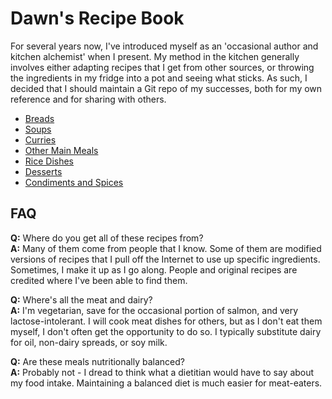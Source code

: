 # Dawn's Recipe Book

For several years now, I've introduced myself as an 'occasional author and kitchen alchemist' when I present.  My method in the kitchen generally involves either adapting recipes that I get from other sources, or throwing the ingredients in my fridge into a pot and seeing what sticks.  As such, I decided that I should maintain a Git repo of my successes, both for my own reference and for sharing with others.

* [Breads](./breads/README.md)
* [Soups](./soups/README.md)
* [Curries](./curries/README.md)
* [Other Main Meals](./other_mains/README.md)
* [Rice Dishes](./rice/README.md)
* [Desserts](./desserts/README.md)
* [Condiments and Spices](./condiments-spices/README.md)

## FAQ

**Q:** Where do you get all of these recipes from?  
**A:** Many of them come from people that I know.  Some of them are modified versions of recipes that I pull off the Internet to use up specific ingredients.  Sometimes, I make it up as I go along.  People and original recipes are credited where I've been able to find them.

**Q:** Where's all the meat and dairy?  
**A:** I'm vegetarian, save for the occasional portion of salmon, and very lactose-intolerant.  I will cook meat dishes for others, but as I don't eat them myself, I don't often get the opportunity to do so.  I typically substitute dairy for oil, non-dairy spreads, or soy milk.

**Q:** Are these meals nutritionally balanced?  
**A:** Probably not - I dread to think what a dietitian would have to say about my food intake.  Maintaining a balanced diet is much easier for meat-eaters.
